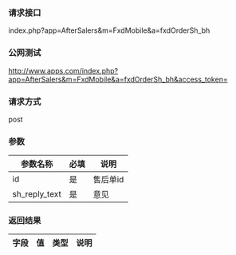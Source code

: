 ### **请求接口**
index.php?app=AfterSalers&m=FxdMobile&a=fxdOrderSh_bh



### **公网测试**
http://www.apps.com/index.php?app=AfterSalers&m=FxdMobile&a=fxdOrderSh_bh&access_token=

### **请求方式**
post


### **参数**
| 参数名称  |必填|     说明      |
|------|-----|------|
| id| 是 |   售后单id|
| sh_reply_text| 是 |   意见|

### **返回结果**
|字段        |值          |类型    |说明        |
| ---------  |--------    |-------- |--------  |